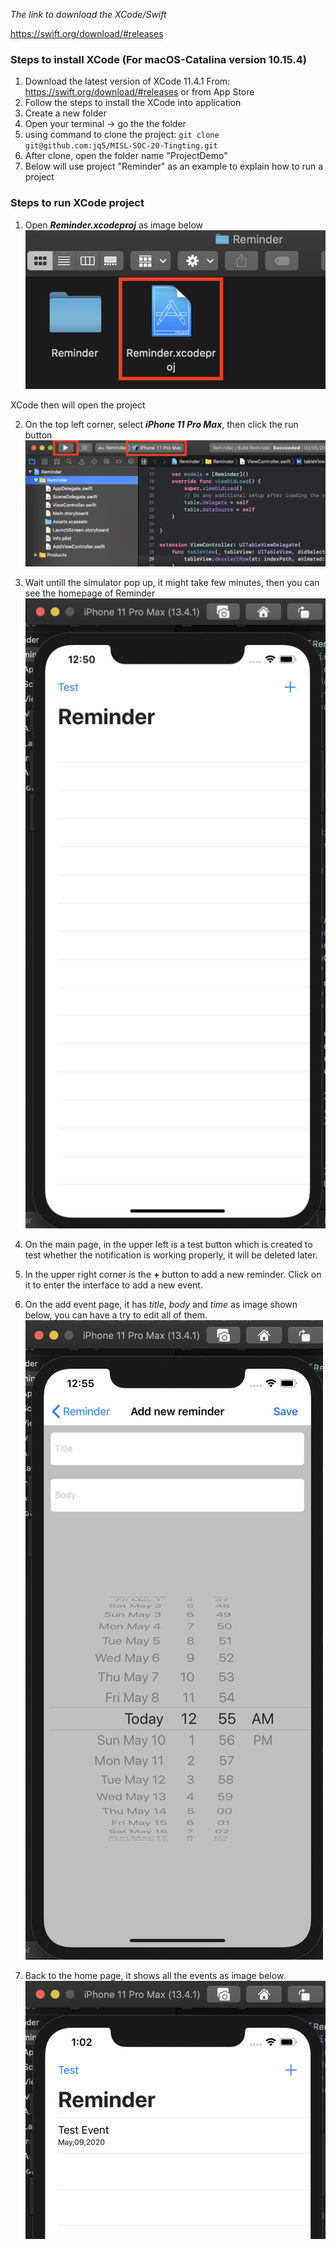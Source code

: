 _The link to download the XCode/Swift_

https://swift.org/download/#releases

### Steps to install XCode (For macOS-Catalina version 10.15.4)

1. Download the latest version of XCode 11.4.1
   From: https://swift.org/download/#releases
   or from App Store
2. Follow the steps to install the XCode into application
3. Create a new folder
4. Open your terminal -> go the the folder
5. using command to clone the project: ```git clone git@github.com:jq5/MISL-SOC-20-Tingting.git```
6. After clone, open the folder name "ProjectDemo"
7. Below will use project "Reminder" as an example to explain how to run a project

### Steps to run XCode project

1. Open ***Reminder.xcodeproj*** as image below
![](./Screenshot/FolderReminder.png)

XCode then will open the project

2.  On the top left corner, select ***iPhone 11 Pro Max***, then click the run button
![](./Screenshot/RunReminder.png)

3. Wait untill the simulator pop up, it might take few minutes, then you can see the homepage of Reminder
![](./Screenshot/Simulator_Reminder.png)

4. On the main page, in the upper left is a test button which is created to test whether the notification is working properly, it will be deleted later.

5. In the upper right corner is the **+** button to add a new reminder. Click on it to enter the interface to add a new event.

6. On the add event page, it has *title*, *body* and *time* as image shown below, you can have a try to edit all of them.
![](./Screenshot/Reminder_Add.png)

7. Back to the home page, it shows all the events as image below.
![](./Screenshot/Reminder_Events.png)

